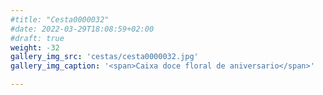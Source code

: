 ```yaml
---
#title: "Cesta0000032"
#date: 2022-03-29T18:08:59+02:00
#draft: true
weight: -32
gallery_img_src: 'cestas/cesta0000032.jpg'
gallery_img_caption: '<span>Caixa doce floral de aniversario</span>'

---
```


